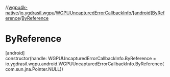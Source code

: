 //[wgpu4k-native](../../../../index.md)/[io.ygdrasil.wgpu](../../index.md)/[WGPUUncapturedErrorCallbackInfo](../index.md)/[[android]ByReference](index.md)/[ByReference](-by-reference.md)

# ByReference

[android]\
constructor(handle: WGPUUncapturedErrorCallbackInfo.ByReference = io.ygdrasil.wgpu.android.WGPUUncapturedErrorCallbackInfo.ByReference(com.sun.jna.Pointer.NULL))